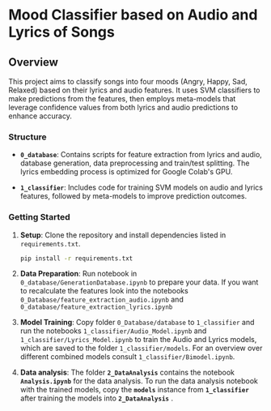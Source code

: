 # Mood Classifier based on Audio and Lyrics of Songs

## Overview

This project aims to classify songs into four moods (Angry, Happy, Sad, Relaxed) based on their lyrics and audio features. It uses SVM classifiers to make predictions from the features, then employs meta-models that leverage confidence values from both lyrics and audio predictions to enhance accuracy.

### Structure

- **`0_database`**: Contains scripts for feature extraction from lyrics and audio, database generation, data preprocessing and train/test splitting. The lyrics embedding process is optimized for Google Colab's GPU.

- **`1_classifier`**: Includes code for training SVM models on audio and lyrics features, followed by meta-models to improve prediction outcomes. 

### Getting Started

1. **Setup**: Clone the repository and install dependencies listed in `requirements.txt`.

   ```bash
   pip install -r requirements.txt
   ```

2. **Data Preparation**: Run notebook in `0_database/GenerationDatabase.ipynb` to prepare your data. If you want to recalculate the features look into the notebooks `0_Database/feature_extraction_audio.ipynb` and `0_database/feature_extraction_lyrics.ipynb`

3. **Model Training**: Copy folder `0_Database/database` to `1_classifier` and run the notebooks `1_classifier/Audio_Model.ipynb` and `1_classifier/Lyrics_Model.ipynb` to train the Audio and Lyrics models, which are saved to the folder `1_classifier/models`. For an overview over different combined models consult `1_classifier/Bimodel.ipynb`.

4. **Data analysis**: The folder **`2_DataAnalysis`** contains the notebook **`Analysis.ipynb`** for the data analysis. To run the data analysis notebook with the trained models, copy the **`models`** instance from **`1_classifier`** after training the models into **`2_DataAnalysis`** .
